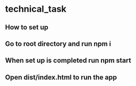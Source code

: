 # technical_task

**How to set up**
---
Go to root directory and run npm i
---
When set up is completed run npm start
---
Open dist/index.html to run the app
---
